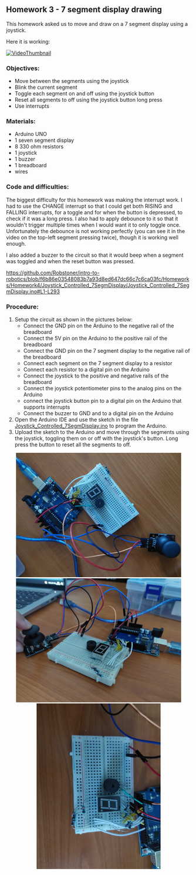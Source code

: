 ## Homework 3 - 7 segment display drawing

This homework asked us to move and draw on a 7 segment display using a joystick.

Here it is working:

[![VideoThumbnail](https://img.youtube.com/vi/lFQB_rZMXGM/hqdefault.jpg)](https://youtu.be/lFQB_rZMXGM)

### Objectives:

- Move between the segments using the joystick
- Blink the current segment
- Toggle each segment on and off using the joystick button
- Reset all segments to off using the joystick button long press
- Use interrupts

### Materials:

- Arduino UNO
- 1 seven segment display
- 8 330 ohm resistors
- 1 joystick
- 1 buzzer
- 1 breadboard
- wires

### Code and difficulties:

The biggest difficulty for this homework was making the interrupt work. I had to use the CHANGE interrupt so that I could get both RISING and FALLING interrupts, 
for a toggle and for when the button is depressed, to check if it was a long press.
I also had to apply debounce to it so that it wouldn't trigger multiple times when I would want it to only toggle once. Unfortunately the debounce is not working
perfectly (you can see it in the video on the top-left segment pressing twice), though it is working well enough.

I also added a buzzer to the circuit so that it would beep when a segment was toggled and when the reset button was pressed.

https://github.com/Robstoner/intro-to-robotics/blob/f6b86e03548083b7a93d8ed647dc66c7c6ca03fc/Homeworks/Homework4/Joystick_Controlled_7SegmDisplay/Joystick_Controlled_7SegmDisplay.ino#L1-L293

### Procedure:

1. Setup the circuit as shown in the pictures below:
   - Connect the GND pin on the Arduino to the negative rail of the breadboard
   - Connect the 5V pin on the Arduino to the positive rail of the breadboard
   - Connect the GND pin on the 7 segment display to the negative rail of the breadboard
   - Connect each segment on the 7 segment display to a resistor
   - Connect each resistor to a digital pin on the Arduino
   - Connect the joystick to the positive and negative rails of the breadboard
   - Connect the joystick potentiometer pins to the analog pins on the Arduino
   - connect the joystick button pin to a digital pin on the Arduino that supports interrupts
   - Connect the buzzer to GND and to a digital pin on the Arduino
2. Open the Arduino IDE and use the sketch in the file [Joystick_Controlled_7SegmDisplay.ino](Joystick_Controlled_7SegmDisplay/Joystick_Controlled_7SegmDisplay.ino) to program the Arduino.
3. Upload the sketch to the Arduino and move through the segments using the joystick, toggling them on or off with the joystick's button. Long press the button to reset all the segments to off.

<p align="middle" float="left">
   <img src="TopDownViewFull.jpeg" width="450px" />
   <img src="SideView.jpeg" width="450px" />
   <img src="TopDownView.jpeg" height="450px" />
</p>
